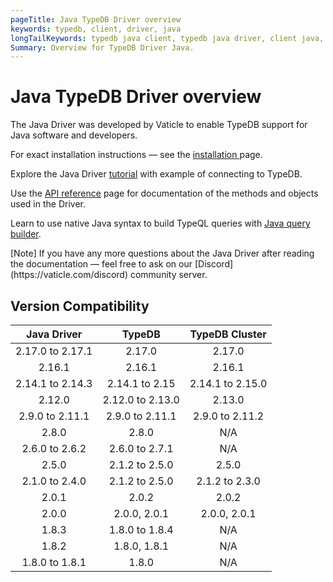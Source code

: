 ```yaml
---
pageTitle: Java TypeDB Driver overview
keywords: typedb, client, driver, java
longTailKeywords: typedb java client, typedb java driver, client java, java driver
Summary: Overview for TypeDB Driver Java.
---
```


# Java TypeDB Driver overview

The Java Driver was developed by Vaticle to enable TypeDB support for Java software and developers.

For exact installation instructions — see the [installation ](02-java-install.md) page.

Explore the Java Driver [tutorial](03-java-tutorial.md) with example of connecting to TypeDB.

Use the [API reference](04-java-api-ref.md) page for documentation of the methods and objects used in the Driver.

Learn to use native Java syntax to build TypeQL queries with [Java query builder](05-java-query-builder.md).

<div class="note">
[Note]
If you have any more questions about the Java Driver after reading the documentation — feel free to ask on our 
[Discord](https://vaticle.com/discord) community server.
</div>

## Version Compatibility

|   Java Driver    |      TypeDB      |  TypeDB Cluster  |
|:----------------:|:----------------:|:----------------:|
| 2.17.0 to 2.17.1 |      2.17.0      |      2.17.0      |
|      2.16.1      |      2.16.1      |      2.16.1      |
| 2.14.1 to 2.14.3 |  2.14.1 to 2.15  | 2.14.1 to 2.15.0 |
|      2.12.0      | 2.12.0 to 2.13.0 |      2.13.0      |
| 2.9.0 to 2.11.1  | 2.9.0 to 2.11.1  | 2.9.0 to 2.11.2  |
|      2.8.0       |      2.8.0       |       N/A        |
|  2.6.0 to 2.6.2  |  2.6.0 to 2.7.1  |       N/A        |
|      2.5.0       |  2.1.2 to 2.5.0  |      2.5.0       |
|  2.1.0 to 2.4.0  |  2.1.2 to 2.5.0  |  2.1.2 to 2.3.0  |
|      2.0.1       |      2.0.2       |      2.0.2       |
|      2.0.0       |   2.0.0, 2.0.1   |   2.0.0, 2.0.1   |
|      1.8.3       |  1.8.0 to 1.8.4  |       N/A        |
|      1.8.2       |   1.8.0, 1.8.1   |       N/A        |
|  1.8.0 to 1.8.1  |      1.8.0       |       N/A        |
